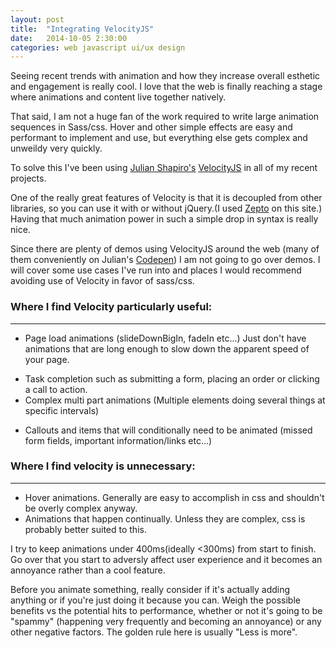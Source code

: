 ```yaml
---
layout: post
title:  "Integrating VelocityJS"
date:   2014-10-05 2:30:00
categories: web javascript ui/ux design
---
```


Seeing recent trends with animation and how they increase overall esthetic and engagement is really cool. I love that the web is finally reaching a stage where animations and content live together natively.

That said, I am not a huge fan of the work required to write large animation sequences in Sass/css.
Hover and other simple effects are easy and performant to implement and use, but everything else gets complex and unweildy very quickly.

To solve this I've been using [Julian Shapiro's](https://twitter.com/Shapiro) [VelocityJS](http://julian.com/research/velocity/) in all of my recent projects.

One of the really great features of Velocity is that it is decoupled from other libraries, so you can use it with or without jQuery.(I used [Zepto](http://zeptojs.com/) on this site.) Having that much animation power in such a simple drop in syntax is really nice.

Since there are plenty of demos using VelocityJS around the web (many of them conveniently on Julian's [Codepen](http://codepen.io/julianshapiro/)) I am not going to go over demos. I will cover some use cases I've run into and places I would recommend avoiding use of Velocity in favor of sass/css.


### Where I find Velocity particularly useful:

---

* Page load animations (slideDownBigIn, fadeIn etc...) Just don't have animations that are long enough to slow down the apparent speed of your page.
+ Task completion such as submitting a form, placing an order or clicking a call to action.
+ Complex multi part animations (Multiple elements doing several things at specific intervals)
* Callouts and items that will conditionally need to be animated (missed form fields, important information/links etc...)


### Where I find velocity is unnecessary:

---


* Hover animations. Generally are easy to accomplish in css and shouldn't be overly complex anyway.
* Animations that happen continually. Unless they are complex, css is probably better suited to this.

I try to keep animations under 400ms(ideally <300ms) from start to finish. Go over that you start to adversly affect user experience and it becomes an annoyance rather than a cool feature.

Before you animate something, really consider if it's actually adding anything or if you're just doing it because you can. Weigh the possible benefits vs the potential hits to performance, whether or not it's going to be "spammy" (happening very frequently and becoming an annoyance) or any other negative factors. The golden rule here is usually "Less is more".
